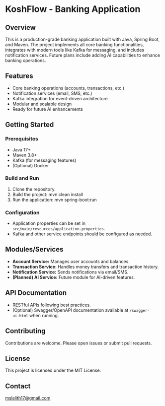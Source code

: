 # KoshFlow - Banking Application

## Overview
This is a production-grade banking application built with Java, Spring Boot, and Maven. The project implements all core banking functionalities, integrates with modern tools like Kafka for messaging, and includes notification services. Future plans include adding AI capabilities to enhance banking operations.

## Features
- Core banking operations (accounts, transactions, etc.)
- Notification services (email, SMS, etc.)
- Kafka integration for event-driven architecture
- Modular and scalable design
- Ready for future AI enhancements

## Getting Started

### Prerequisites
- Java 17+
- Maven 3.8+
- Kafka (for messaging features)
- (Optional) Docker

### Build and Run
1. Clone the repository.
2. Build the project: mvn clean install
3. Run the application: mvn spring-boot:run

### Configuration
- Application properties can be set in `src/main/resources/application.properties`.
- Kafka and other service endpoints should be configured as needed.

## Modules/Services
- **Account Service:** Manages user accounts and balances.
- **Transaction Service:** Handles money transfers and transaction history.
- **Notification Service:** Sends notifications via email/SMS.
- **(Planned) AI Service:** Future module for AI-driven features.

## API Documentation
- RESTful APIs following best practices.
- (Optional) Swagger/OpenAPI documentation available at `/swagger-ui.html` when running.

## Contributing
Contributions are welcome. Please open issues or submit pull requests.

## License
This project is licensed under the MIT License.

## Contact
mslalith17@gmail.com